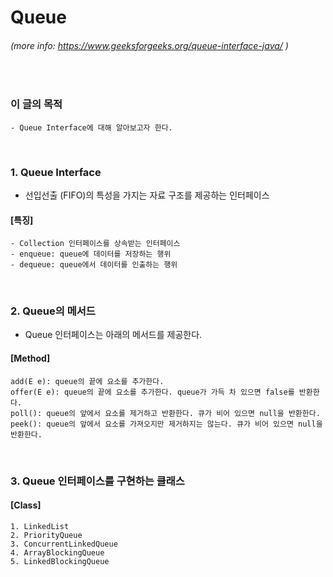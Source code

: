# Queue
###### (more info: https://www.geeksforgeeks.org/queue-interface-java/ )
<br/>

### 이 글의 목적
    - Queue Interface에 대해 알아보고자 한다.
<br/>

### 1. Queue Interface
- 선입선출 (FIFO)의 특성을 가지는 자료 구조를 제공하는 인터페이스
#### [특징]
```plaintext
- Collection 인터페이스를 상속받는 인터페이스
- enqueue: queue에 데이터를 저장하는 행위
- dequeue: queue에서 데이터를 인출하는 행위
```
<br/>

### 2. Queue의 메서드
- Queue 인터페이스는 아래의 메서드를 제공한다.
#### [Method]
```plaintext
add(E e): queue의 끝에 요소를 추가한다.
offer(E e): queue의 끝에 요소를 추가한다. queue가 가득 차 있으면 false를 반환한다.
poll(): queue의 앞에서 요소를 제거하고 반환한다. 큐가 비어 있으면 null을 반환한다.
peek(): queue의 앞에서 요소를 가져오지만 제거하지는 않는다. 큐가 비어 있으면 null을 반환한다.
```
<br/>

### 3. Queue 인터페이스를 구현하는 클래스
#### [Class]
```plaintext
1. LinkedList
2. PriorityQueue
3. ConcurrentLinkedQueue
4. ArrayBlockingQueue
5. LinkedBlockingQueue
```
